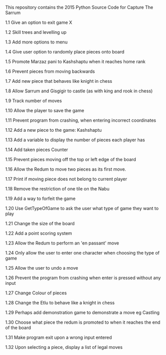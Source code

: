 
This repository contains the 2015 Python Source Code for Capture The Sarrum

1.1 Give an option to exit game	X

1.2 Skill trees and levelling up

1.3 Add more options to menu

1.4 Give user option to randomly place pieces onto board

1.5 Promote Marzaz pani to Kashshaptu when it reaches home rank

1.6 Prevent pieces from moving backwards

1.7 Add new piece that behaves like knight in chess

1.8 Allow Sarrum and Gisgigir to castle (as with king and rook in chess)

1.9 Track number of moves

1.10 Allow the player to save the game

1.11 Prevent program from crashing, when entering incorrect coordinates

1.12 Add a new piece to the game: Kashshaptu

1.13 Add a variable to display the number of pieces each player has

1.14 Add taken pieces Counter

1.15 Prevent pieces moving off the top or left edge of the board

1.16 Allow the Redum to move two pieces as its first move.

1.17 Print if moving piece does not belong to current player

1.18 Remove the restriction of one tile on the Nabu

1.19 Add a way to forfeit the game

1.20 Use GetTypeOfGame to ask the user what type of game they want to play

1.21 Change the size of the board

1.22 Add a point scoring system

1.23 Allow the Redum to perform an 'en passant' move

1.24 Only allow the user to enter one character when choosing the type of game

1.25 Allow the user to undo a move

1.26 Prevent the program from crashing when enter is pressed without any input

1.27 Change Colour of pieces

1.28 Change the Etlu to behave like a knight in chess

1.29 Perhaps add demonstration game to demonstrate a move eg Castling

1.30 Choose what piece the redum is promoted to when it reaches the end of the board

1.31 Make program exit upon a wrong input entered


1.32 Upon selecting a piece, display a list of legal moves
